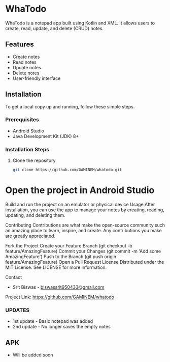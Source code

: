 # WhaTodo

WhaTodo is a notepad app built using Kotlin and XML. It allows users to create, read, update, and delete (CRUD) notes.

## Features

- Create notes
- Read notes
- Update notes
- Delete notes
- User-friendly interface

## Installation

To get a local copy up and running, follow these simple steps.

### Prerequisites

- Android Studio
- Java Development Kit (JDK) 8+

### Installation Steps

1. Clone the repository
   ```sh
   git clone https://github.com/GAMINEM/whatodo.git


# Open the project in Android Studio
Build and run the project on an emulator or physical device
Usage
After installation, you can use the app to manage your notes by creating, reading, updating, and deleting them.

Contributing
Contributions are what make the open-source community such an amazing place to learn, inspire, and create. Any contributions you make are greatly appreciated.

Fork the Project
Create your Feature Branch (git checkout -b feature/AmazingFeature)
Commit your Changes (git commit -m 'Add some AmazingFeature')
Push to the Branch (git push origin feature/AmazingFeature)
Open a Pull Request
License
Distributed under the MIT License. See LICENSE for more information.

Contact
- Srit Biswas - biswassrit950433@gmail.com


Project Link: https://github.com/GAMINEM/whatodo


### UPDATES
- 1st update - Basic notepad was added
- 2nd update - No longer saves the empty notes

  
## APK
- Will be added soon
